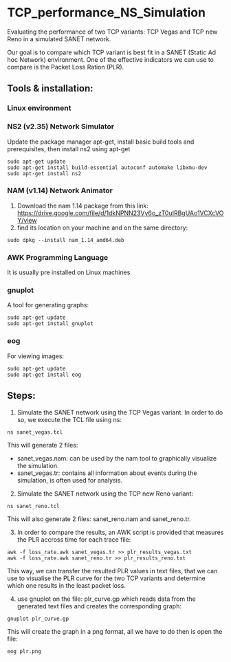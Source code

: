 # TCP_performance_NS_Simulation
Evaluating the performance of two TCP variants: TCP Vegas and TCP new Reno in a simulated SANET network.

Our goal is to compare which TCP variant is best fit in a SANET (Static Ad hoc Network) environment. 
One of the effective indicators we can use to compare is the Packet Loss Ration (PLR).

## Tools & installation:
### Linux environment
### NS2 (v2.35) Network Simulator
Update the package manager apt-get, install basic build tools and prerequisites, then install ns2 using apt-get
```shell
sudo apt-get update
sudo apt-get install build-essential autoconf automake libxmu-dev
sudo apt-get install ns2
```
### NAM (v1.14) Network Animator
1. Download the nam 1.14 package from this link: https://drive.google.com/file/d/1dkNPNN23Vy6o_zT0uIRBgUAo1VCXcVOY/view
2. find its location on your machine and on the same directory:
```
sudo dpkg --install nam_1.14_amd64.deb
``` 
### AWK Programming Language
It is usually pre installed on Linux machines

### gnuplot
A tool for generating graphs:
```shell
sudo apt-get update
sudo apt-get install gnuplot
```

### eog
For viewing images:
```shell
sudo apt-get update
sudo apt-get install eog
```

## Steps:
1.  Simulate the SANET network using the TCP Vegas variant. In order to do so, we execute the TCL file using ns:
```shell
ns sanet_vegas.tcl
```
This will generate 2 files: 
- sanet_vegas.nam: can be used by the nam tool to graphically visualize the simulation.
- sanet_vegas.tr: contains all information about events during the simulation, is often used for analysis.
   
2. Simulate the SANET network using the TCP new Reno variant:
```shell
ns sanet_reno.tcl
```
This will also generate 2 files: sanet_reno.nam and sanet_reno.tr.

3. In order to compare the results, an AWK script is provided that measures the PLR accross time for each trace file:
```shell
awk -f loss_rate.awk sanet_vegas.tr >> plr_results_vegas.txt
awk -f loss_rate.awk sanet_reno.tr >> plr_results_reno.txt
```
This way, we can transfer the resulted PLR values in text files, that we can use to visualise the PLR curve for the two TCP variants and determine which 
one results in the least packet loss.

4. use gnuplot on the file: plr_curve.gp which reads data from the generated text files and creates the corresponding graph:
```shell
gnuplot plr_curve.gp
```
This will create the graph in a png format, all we have to do then is open the file:
```shell
eog plr.png
```
